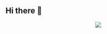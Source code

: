 ## Hi there 👋
<div align="center">
  <img src="[https://github.com/ksk0823/ksk0823/github_Title.png](https://raw.githubusercontent.com/ksk0823/ksk0823/main/github_Title.png)" />
</div>



<!--
**ksk0823/ksk0823** is a ✨ _special_ ✨ repository because its `README.md` (this file) appears on your GitHub profile.

Here are some ideas to get you started:

- 🔭 I’m currently working on ...
- 🌱 I’m currently learning ...
- 👯 I’m looking to collaborate on ...
- 🤔 I’m looking for help with ...
- 💬 Ask me about ...
- 📫 How to reach me: ...
- 😄 Pronouns: ...
- ⚡ Fun fact: ...
-->
